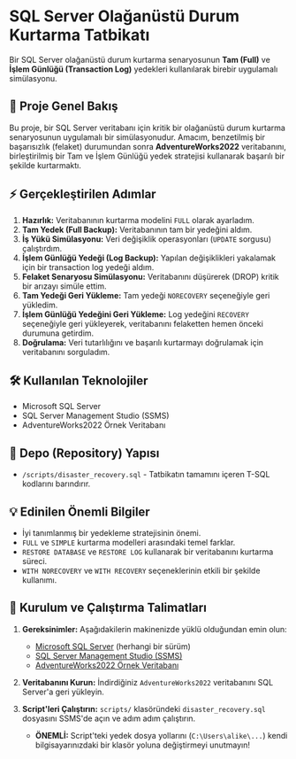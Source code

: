 # SQL Server Olağanüstü Durum Kurtarma Tatbikatı

Bir SQL Server olağanüstü durum kurtarma senaryosunun **Tam (Full)** ve **İşlem Günlüğü (Transaction Log)** yedekleri kullanılarak birebir uygulamalı simülasyonu.

## 🚨 Proje Genel Bakış

Bu proje, bir SQL Server veritabanı için kritik bir olağanüstü durum kurtarma senaryosunun uygulamalı bir simülasyonudur. Amacım, benzetilmiş bir başarısızlık (felaket) durumundan sonra **AdventureWorks2022** veritabanını, birleştirilmiş bir Tam ve İşlem Günlüğü yedek stratejisi kullanarak başarılı bir şekilde kurtarmaktı.

## ⚡ Gerçekleştirilen Adımlar

1.  **Hazırlık:** Veritabanının kurtarma modelini `FULL` olarak ayarladım.
2.  **Tam Yedek (Full Backup):** Veritabanının tam bir yedeğini aldım.
3.  **İş Yükü Simülasyonu:** Veri değişiklik operasyonları (`UPDATE` sorgusu) çalıştırdım.
4.  **İşlem Günlüğü Yedeği (Log Backup):** Yapılan değişiklikleri yakalamak için bir transaction log yedeği aldım.
5.  **Felaket Senaryosu Simülasyonu:** Veritabanını düşürerek (DROP) kritik bir arızayı simüle ettim.
6.  **Tam Yedeği Geri Yükleme:** Tam yedeği `NORECOVERY` seçeneğiyle geri yükledim.
7.  **İşlem Günlüğü Yedeğini Geri Yükleme:** Log yedeğini `RECOVERY` seçeneğiyle geri yükleyerek, veritabanını felaketten hemen önceki durumuna getirdim.
8.  **Doğrulama:** Veri tutarlılığını ve başarılı kurtarmayı doğrulamak için veritabanını sorguladım.

## 🛠️ Kullanılan Teknolojiler

*   Microsoft SQL Server
*   SQL Server Management Studio (SSMS)
*   AdventureWorks2022 Örnek Veritabanı

## 📁 Depo (Repository) Yapısı

*   `/scripts/disaster_recovery.sql` - Tatbikatın tamamını içeren T-SQL kodlarını barındırır.

## 💡 Edinilen Önemli Bilgiler

*   İyi tanımlanmış bir yedekleme stratejisinin önemi.
*   `FULL` ve `SIMPLE` kurtarma modelleri arasındaki temel farklar.
*   `RESTORE DATABASE` ve `RESTORE LOG` kullanarak bir veritabanını kurtarma süreci.
*   `WITH NORECOVERY` ve `WITH RECOVERY` seçeneklerinin etkili bir şekilde kullanımı.

  ## 🚀 Kurulum ve Çalıştırma Talimatları

1.  **Gereksinimler:** Aşağıdakilerin makinenizde yüklü olduğundan emin olun:
    *   [Microsoft SQL Server](https://www.microsoft.com/en-us/sql-server/sql-server-downloads) (herhangi bir sürüm)
    *   [SQL Server Management Studio (SSMS)](https://docs.microsoft.com/tr-tr/sql/ssms/download-sql-server-management-studio-ssms)
    *   [AdventureWorks2022 Örnek Veritabanı](https://learn.microsoft.com/en-us/sql/samples/adventureworks-install-configure?view=sql-server-ver16&tabs=ssms)

2.  **Veritabanını Kurun:** İndirdiğiniz `AdventureWorks2022` veritabanını SQL Server'a geri yükleyin.

3.  **Script'leri Çalıştırın:** `scripts/` klasöründeki `disaster_recovery.sql` dosyasını SSMS'de açın ve adım adım çalıştırın.
    *   **ÖNEMLİ:** Script'teki yedek dosya yollarını (`C:\Users\alike\...`) kendi bilgisayarınızdaki bir klasör yoluna değiştirmeyi unutmayın!
